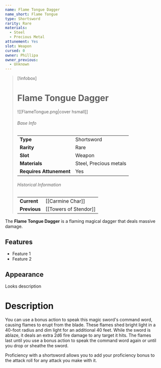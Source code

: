 ```yaml
---
name: Flame Tongue Dagger
name_short: Flame Tongue
type: Shortsword
rarity: Rare
materials:
  - Steel
  - Precious Metal
attunement: Yes
slot: Weapon
cursed: 0
owner: Phillipa
owner_previous:
  - Unknown
---
```

> [!infobox]  
> # Flame Tongue Dagger
> ![[FlameTongue.png|cover hsmall]]
> ###### Base Info
> | | |
> |---|---|
> | **Type** | Shortsword |
> | **Rarity** | Rare |
> | **Slot** | Weapon |
> | **Materials** | Steel, Precious metals |
> | **Requires Attunement** | Yes |
> ###### Historical Information
> | | |
> |---|---|
> | **Current** | [[Carmine Char]] |
> | **Previous** | [[Towers of Stendor]] |

The **Flame Tongue Dagger** is a flaming magical dagger that deals massive damage.
## Features
- Feature 1
- Feature 2
## Appearance
Looks description
# Description
You can use a bonus action to speak this magic sword's command word, causing flames to erupt from the blade. These flames shed bright light in a 40-foot radius and dim light for an additional 40 feet. While the sword is ablaze, it deals an extra 2d6 fire damage to any target it hits. The flames last until you use a bonus action to speak the command word again or until you drop or sheathe the sword.  
  
Proficiency with a shortsword allows you to add your proficiency bonus to the attack roll for any attack you make with it.